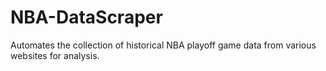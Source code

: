 # NBA-DataScraper
Automates the collection of historical NBA playoff game data from various websites for analysis. 
